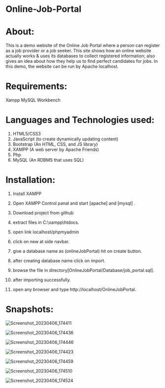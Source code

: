 # Online-Job-Portal

# About:
This is a demo website of the Online Job Portal where a person can register as a job provider or a job seeker. This site shows how an online website actually works & uses its databases to collect registered information; also gives an idea about how they help us to find perfect candidates for jobs. In this demo, the website can be run by Apache localhost.

# Requirements:
Xampp
MySQL Workbench

# Languages and Technologies used:
1. HTML5/CSS3
2. JavaScript (to create dynamically updating content)
3. Bootstrap (An HTML, CSS, and JS library)
4. XAMPP (A web server by Apache Friends)
5. Php
6. MySQL (An RDBMS that uses SQL)

# Installation:

1. Install XAMPP

2. Open XAMPP Control panal and start [apache] and [mysql] .

3. Download project from github

4. extract files in C:\xampp\htdocs.

5. open link localhost/phpmyadmin

6. click on new at side navbar.

7. give a database name as (onlineJobPortal) hit on create button.

8. after creating database name click on import.

9. browse the file in directory[OnlineJobPortal/Database/job_portal.sql].

10. after importing successfully.

11. open any browser and type http://localhost/OnlineJobPortal.

# Snapshots:

![Screenshot_20230406_174411](https://user-images.githubusercontent.com/112809210/230391378-93b4d4fa-fd42-4538-947c-c948ec77c5f3.png)

![Screenshot_20230406_174436](https://user-images.githubusercontent.com/112809210/230391435-6632c257-3151-4425-b1f3-e6ae408c7c65.png)

![Screenshot_20230406_174446](https://user-images.githubusercontent.com/112809210/230391442-d642e87d-be40-44dc-a3c1-40e415498e24.png)

![Screenshot_20230406_174423](https://user-images.githubusercontent.com/112809210/230391468-01c69d5e-2758-4372-a96d-a6dcf35e71f8.png)

![Screenshot_20230406_174459](https://user-images.githubusercontent.com/112809210/230391445-4143ed84-2f84-4b7e-87c0-857a7c4e5fa2.png)

![Screenshot_20230406_174510](https://user-images.githubusercontent.com/112809210/230391451-e489a602-2f49-47c5-a3c0-ed041738f768.png)

![Screenshot_20230406_174524](https://user-images.githubusercontent.com/112809210/230391462-f685ced9-8982-43bb-a83e-381ab9e48a24.png)
